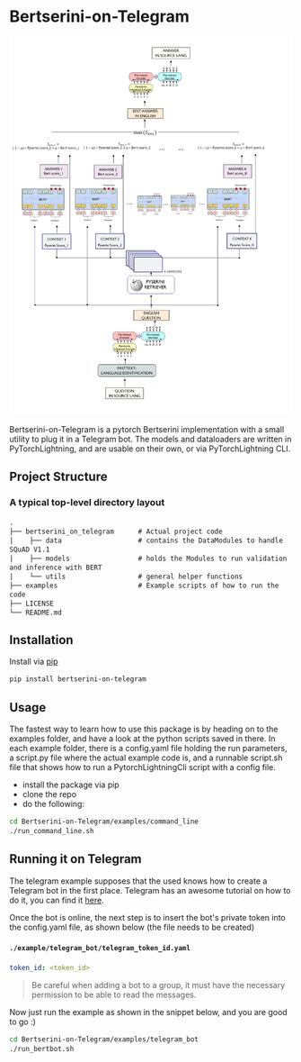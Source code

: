 # Bertserini-on-Telegram

![schema.jpeg](schema/schema.jpg)

Bertserini-on-Telegram is a pytorch Bertserini implementation with a small utility to plug it in a Telegram bot.
The models and dataloaders are written in PyTorchLightning, and are usable on their own, or via PyTorchLightning CLI.

## Project Structure

### A typical top-level directory layout

    .
    ├── bertserini_on_telegram      # Actual project code
    |    ├── data                   # contains the DataModules to handle SQuAD V1.1
    |    ├── models                 # holds the Modules to run validation and inference with BERT
    |    └── utils                  # general helper functions
    ├── examples                    # Example scripts of how to run the code
    ├── LICENSE
    └── README.md


## Installation

Install via [pip](https://pypi.org/project/bertserini-on-telegram/)

```bash
pip install bertserini-on-telegram
```

## Usage

The fastest way to learn how to use this package is by heading on to the examples folder, and have a look at the python scripts saved in there. In each example folder, there is a config.yaml file holding the run parameters, a script.py file where the actual example code is, and a runnable script.sh file that shows how to run a PytorchLightningCli script with a config file.

* install the package via pip
* clone the repo
* do the following:
  
```bash
cd Bertserini-on-Telegram/examples/command_line
./run_command_line.sh
```


## Running it on Telegram

The telegram example supposes that the used knows how to create a Telegram bot in the first place. Telegram has an awesome tutorial on how to do it, you can find it [here](https://core.telegram.org/bots#3-how-do-i-create-a-bot). 

Once the bot is online, the next step is to insert the bot's private token into the config.yaml file, as shown below (the file needs to be created)

#### **`./example/telegram_bot/telegram_token_id.yaml`**
```yaml
token_id: <token_id>
```


> Be careful when adding a bot to a group, it must have the necessary permission to be able to read the messages.

Now just run the example as shown in the snippet below, and you are good to go :)
```bash
cd Bertserini-on-Telegram/examples/telegram_bot
./run_bertbot.sh
```

